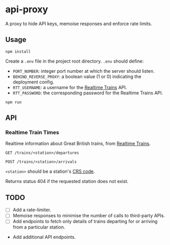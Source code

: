# api-proxy

A proxy to hide API keys, memoise responses and enforce rate limits.

## Usage

`npm install`

Create a `.env` file in the project root directory. `.env` should define:

- `PORT_NUMBER`: integer port number at which the server should listen.
- `BEHIND_REVERSE_PROXY`: a boolean value (1 or 0) indicating the deployment config.
- `RTT_USERNAME`: a username for the [Realtime Trains](https://www.realtimetrains.co.uk/) API.
- `RTT_PASSWORD`: the corresponding password for the Realtime Trains API.

`npm run`

## API

### Realtime Train Times

Realtime information about Great British trains, from [Realtime Trains](https://www.realtimetrains.co.uk/).

`GET /trains/<station>/departures`

`POST /trains/<station>/arrivals`

`<station>` should be a station's [CRS code](https://www.nationalrail.co.uk/stations_destinations/48541.aspx).

Returns status 404 if the requested station does not exist.

## TODO

- [ ] Add a rate-limiter.
- [ ] Memoise responses to minimise the number of calls to third-party APIs.
- [ ] Add endpoints to fetch only details of trains departing for or arriving from a particular station.
- Add additional API endpoints.